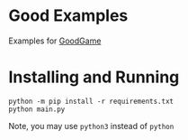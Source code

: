 # Good Examples
Examples for [GoodGame](https://github.com/Pyxelsuft/goodgame)
# Installing and Running
```commandline
python -m pip install -r requirements.txt
python main.py
```
Note, you may use `python3` instead of `python`
